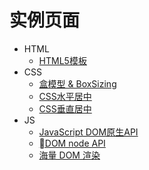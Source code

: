 # 实例页面

- HTML
    + [HTML5模板](http://blade254353074.github.io/FED-Learn-Path/html-template.html)
- CSS
    + [盒模型 & BoxSizing](http://blade254353074.github.io/FED-Learn-Path/css-box-model-and-box-sizing.html)
    + [CSS水平居中](http://blade254353074.github.io/FED-Learn-Path/css-horizontal-center.html)
    + [CSS垂直居中](http://blade254353074.github.io/FED-Learn-Path/css-vertical-center.html)
- JS
    + [JavaScript DOM原生API](http://blade254353074.github.io/FED-Learn-Path/js-native-js-dom-api.html)
    + [DOM node API](http://blade254353074.github.io/FED-Learn-Path/js-native-dom-node-api.html)
    + [海量 DOM 渲染](http://blade254353074.github.io/FED-Learn-Path/huge-dom-attribute-update.html)
